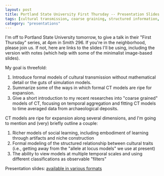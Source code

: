 ```yaml
---
layout: post
title: Portland State University First Thursday -- Presentation Slides
tags: [cultural transmission, coarse graining, structured information, niche construction, classification]
category: "presentations"
---
```



I'm off to Portland State University tomorrow, to give a talk in their "First Thursday" series, at 4pm in Smith 296.  If you're in the neighborhood, please join us.  If not, here are links to the slides I'll be using, including the version with notes (which help with some of the minimalist image-based slides).  

My goal is threefold:

1.  Introduce formal models of cultural transmission without mathematical detail or the guts of simulation models.
2.  Summarize some of the ways in which formal CT models are ripe for expansion.
3.  Give a short introduction to my recent researches into "coarse grained" models of CT, focusing on temporal aggregation and fitting CT models to time averaged data from archaeological deposits.  

CT models are ripe for expansion along several dimensions, and I'm going to mention and (very) briefly outline a couple:

1.  Richer models of social learning, including embodiment of learning through artifacts and niche construction
2.  Formal modeling of the structured relationship between cultural traits (i.e., getting away from the "allele at locus models" we use at present)
3.  The ability to view models at multiple temporal scales and using different classifications as observable "filters"


Presentation slides: [available in various formats](http://figshare.com/articles/PSU_First_Thursday_Talk_June_2013_CT_Modelling/712272)




